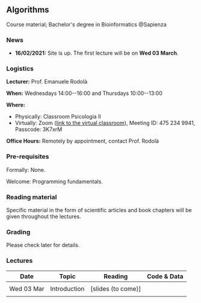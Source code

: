 ## Algorithms

Course material; Bachelor's degree in Bioinformatics @Sapienza

### News

- **16/02/2021:** Site is up. The first lecture will be on **Wed 03 March**.

### Logistics

**Lecturer:** Prof. Emanuele Rodolà

**When:** Wednesdays 14:00--16:00 and Thursdays 10:00--13:00

**Where:** 

- Physically: Classroom Psicologia II
- Virtually: Zoom ([link to the virtual classroom](https://zoom.us/j/4752349941?pwd=U0doeGFLWFFDSWlzWWxvd0JGMDRndz09)), Meeting ID: 475 234 9941, Passcode: 3K7xrM

**Office Hours:** Remotely by appointment, contact Prof. Rodolà

### Pre-requisites

Formally: None. 

Welcome: Programming fundamentals.

### Reading material

Specific material in the form of scientific articles and book chapters will be given throughout the lectures.

### Grading

Please check later for details. 

### Lectures

**Date** | **Topic** | **Reading** | **Code & Data**
------------ | ------------- | ------------ | ------------
| | |
Wed 03 Mar | Introduction | [slides (to come)] | 
| | |

